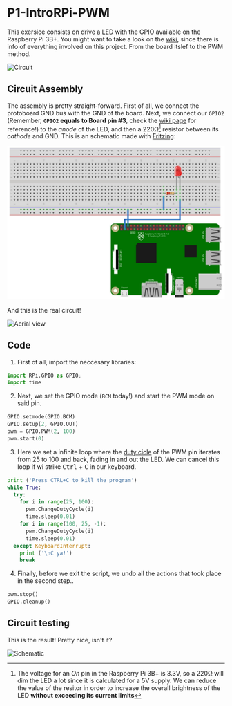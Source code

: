 # P1-IntroRPi-PWM

This exersice consists on drive a [LED](https://github.com/clases-julio/p1-introrpi-pwm-dgarciac2021/wiki/LED) with the GPIO available on the Raspberry Pi 3B+. You might want to take a look on the [wiki](https://github.com/clases-julio/p1-introrpi-pwm-dgarciac2021/wiki), since there is info of everything involved on this project. From the board itslef to the PWM method.

![Circuit](./.img/circuit.jpg)

## Circuit Assembly

The assembly is pretty straight-forward. First of all, we connect the protoboard GND bus with the GND of the board. Next, we connect our `GPIO2` (Remember, **`GPIO2` equals to Board pin #3**, check the [wiki page](https://github.com/clases-julio/p1-introrpi-pwm-dgarciac2021/wiki/GPIO) for reference!) to the *anode* of the LED, and then a 220Ω[^1] resistor between its *cathode* and GND. This is an schematic made with [Fritzing](https://fritzing.org/):

![Schematic](./.img/schematic.jpg)

And this is the real circuit!

![Aerial view](./.img/aerial-view.jpg)

## Code

1. First of all, import the neccesary libraries:

  ```python
  import RPi.GPIO as GPIO;
  import time
  ```

2. Next, we set the GPIO mode (`BCM` today!) and start the PWM mode on said pin. 

  ```python
  GPIO.setmode(GPIO.BCM)
  GPIO.setup(2, GPIO.OUT)
  pwm = GPIO.PWM(2, 100)
  pwm.start(0)
  ```
3. Here we set a infinite loop where the [duty cicle](https://github.com/clases-julio/p1-introrpi-pwm-dgarciac2021/wiki/PWM-Output#the-duty-cycle) of the PWM pin iterates from 25 to 100 and back, fading in and out the LED. We can cancel this loop if wi strike <kbd>Ctrl</kbd> + <kbd>C</kbd> in our keyboard.

  ```python
  print ('Press CTRL+C to kill the program')
  while True:
    try:
      for i in range(25, 100):
        pwm.ChangeDutyCycle(i)
        time.sleep(0.01)
      for i in range(100, 25, -1):
        pwm.ChangeDutyCycle(i)
        time.sleep(0.01)
    except KeyboardInterrupt:
      print ('\nC ya!')
      break
  ```

4. Finally, before we exit the script, we undo all the actions that took place in the second step.. 

  ```python
  pwm.stop()
  GPIO.cleanup()
  ```

## Circuit testing

This is the result! Pretty nice, isn't it?

![Schematic](./.img/fade.gif)

[^1]: The voltage for an *On* pin in the Raspberry Pi 3B+ is 3.3V, so a 220Ω will dim the LED a lot since it is calculated for a 5V supply. We can reduce the value of the resitor in order to increase the overall brightness of the LED **without exceeding its current limits**
